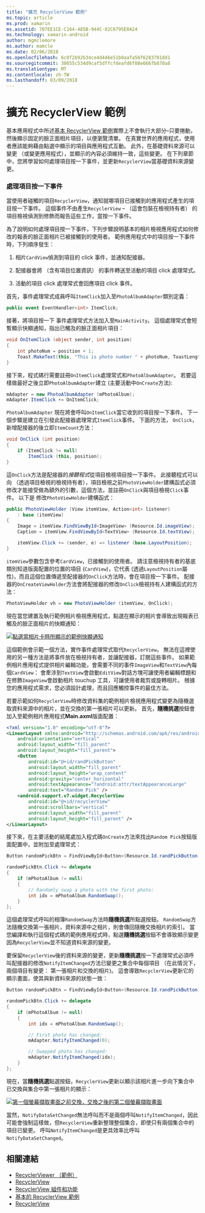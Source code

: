 ```yaml
---
title: "擴充 RecyclerView 範例"
ms.topic: article
ms.prod: xamarin
ms.assetid: 707EE1CE-C164-485B-944C-82C6795E8A24
ms.technology: xamarin-android
author: mgmclemore
ms.author: mamcle
ms.date: 02/06/2018
ms.openlocfilehash: 6c0f2b92b34ce4d446e51b0aafa56f6283701dd1
ms.sourcegitcommit: 30055c534d9caf5dffcfdeafd6f08e666fb870a8
ms.translationtype: MT
ms.contentlocale: zh-TW
ms.lasthandoff: 03/09/2018
---
```

# <a name="extending-the-recyclerview-example"></a>擴充 RecyclerView 範例


基本應用程式中所述[基本 RecyclerView 範例](~/android/user-interface/layouts/recycler-view/recyclerview-example.md)實際上不會執行大部分&ndash;只要捲動，然後顯示固定的臉正面相片項目，以便瀏覽清單。 在真實世界的應用程式，使用者應該能夠藉由點選中顯示的項目與應用程式互動。 此外，在基礎資料來源可以變更 （或變更應用程式），並顯示的內容必須維持一致，這些變更。 在下列章節中，您將學習如何處理項目按一下事件，並更新`RecyclerView`當基礎資料來源變更。


### <a name="handling-item-click-events"></a>處理項目按一下事件

當使用者碰觸的項目`RecyclerView`，通知就哪項目已接觸到的應用程式產生的項目按一下事件。 這個事件不由產生`RecyclerView` &ndash; （這會包裝在檢視持有者） 的項目檢視偵測到修飾而報告這些工作，當按一下事件。

為了說明如何處理項目按一下事件，下列步驟說明基本的相片檢視應用程式如何修改的報表的臉正面相片已被接觸到的使用者。 範例應用程式中的項目按一下事件時，下列順序發生：

1.  相片`CardView`偵測到項目的 click 事件，並通知配接器。

2.  配接器會將 （含有項目位置資訊） 的事件轉送至活動的項目 click 處理常式。

3.  活動的項目 click 處理常式會回應項目 click 事件。

首先，事件處理常式成員呼叫`ItemClick`加入至`PhotoAlbumAdapter`類別定義：

```csharp
public event EventHandler<int> ItemClick;
```

接著，將項目按一下 事件處理常式方法加入至`MainActivity`。
這個處理常式會短暫顯示快顯通知，指出已觸及的臉正面相片項目：

```csharp
void OnItemClick (object sender, int position)
{
    int photoNum = position + 1;
    Toast.MakeText(this, "This is photo number " + photoNum, ToastLength.Short).Show();
}

```

接下來，程式碼行需要註冊`OnItemClick`處理常式和`PhotoAlbumAdapter`。 若要這樣做最好之後立即`PhotoAlbumAdapter`建立 (主要活動中`OnCreate`方法):

```csharp
mAdapter = new PhotoAlbumAdapter (mPhotoAlbum);
mAdapter.ItemClick += OnItemClick;

```

`PhotoAlbumAdapter` 現在將會呼叫`OnItemClick`當它收到的項目按一下事件。 下一個步驟是建立在引發此配接器處理常式`ItemClick`事件。 下面的方法， `OnClick`，新增配接器的後立即`ItemCount`方法：

```csharp
void OnClick (int position)
{
    if (ItemClick != null)
        ItemClick (this, position);
}
```

這`OnClick`方法是配接器的*接聽程式*從項目檢視項目按一下事件。 此接聽程式可以向 （透過項目檢視的檢視持有者），項目檢視之前`PhotoViewHolder`建構函式必須修改才能接受做為額外的引數，這個方法，並註冊`OnClick`與項目檢視`Click`事件。
以下是 修改`PhotoViewHolder`建構函式：

```csharp
public PhotoViewHolder (View itemView, Action<int> listener)
    : base (itemView)
{
    Image = itemView.FindViewById<ImageView> (Resource.Id.imageView);
    Caption = itemView.FindViewById<TextView> (Resource.Id.textView);

    itemView.Click += (sender, e) => listener (base.LayoutPosition);
}

```

`itemView`參數包含參考`CardView`，已接觸到的使用者。 請注意檢視持有者的基底類別知道版面配置的位置的項目 (`CardView`)，它代表 (透過`LayoutPosition`屬性)，而且這個位置傳遞至配接器的`OnClick`方法時，會在項目按一下事件。 配接器的`OnCreateViewHolder`方法會將配接器的修改`OnClick`檢視持有人建構函式的方法：

```csharp
PhotoViewHolder vh = new PhotoViewHolder (itemView, OnClick);
```

現在當您建置及執行範例相片檢視應用程式，點選在顯示的相片會導致出現報表已觸及的臉正面相片的快顯通知：

[![點選當相片卡時所顯示的範例快顯通知](extending-the-example-images/01-photo-selected-sml.png)](extending-the-example-images/01-photo-selected.png#lightbox)

這個範例會示範一個方法，實作事件處理常式取代`RecyclerView`。 無法在這裡使用的另一種方法是將事件放在檢視持有者，並讓配接器，訂閱這些事件。 如果範例相片應用程式提供相片編輯功能，會需要不同的事件`ImageView`和`TextView`內每個`CardView`： 會牽涉到`TextView`會啟動`EditView`對話方塊可讓使用者編輯標題和在修飾`ImageView`會啟動相片 touchup 工具，可讓使用者裁剪或旋轉相片。 根據您的應用程式需求，您必須設計處理，而且回應觸控事件的最佳方法。

若要示範如何`RecyclerView`時修改資料集的範例相片檢視應用程式變更為隨機選取資料來源中的相片，並在交換的第一張相片可以更新。 首先，**隨機挑選**按鈕會加入至範例相片應用程式**Main.axml**版面配置：

```xml
<?xml version="1.0" encoding="utf-8"?>
<LinearLayout xmlns:android="http://schemas.android.com/apk/res/android"
    android:orientation="vertical"
    android:layout_width="fill_parent"
    android:layout_height="fill_parent">
    <Button
        android:id="@+id/randPickButton"
        android:layout_width="fill_parent"
        android:layout_height="wrap_content"
        android:gravity="center_horizontal"
        android:textAppearance="?android:attr/textAppearanceLarge"
        android:text="Random Pick" />
    <android.support.v7.widget.RecyclerView
        android:id="@+id/recyclerView"
        android:scrollbars="vertical"
        android:layout_width="fill_parent"
        android:layout_height="fill_parent" />
</LinearLayout>
```

接下來，在主要活動的結尾處加入程式碼`OnCreate`方法來找出`Random Pick`按鈕版面配置中，並附加至處理常式：

```csharp
Button randomPickBtn = FindViewById<Button>(Resource.Id.randPickButton);

randomPickBtn.Click += delegate
{
    if (mPhotoAlbum != null)
    {
        // Randomly swap a photo with the first photo:
        int idx = mPhotoAlbum.RandomSwap();
    }
};

```

這個處理常式呼叫的相簿`RandomSwap`方法時**隨機挑選**所點選按鈕。 `RandomSwap`方法隨機交換第一張相片，資料來源中之相片，則會傳回隨機交換相片的索引。 當您編譯和執行這個程式碼的範例應用程式時，點選**隨機挑選**按鈕不會導致顯示變更因為`RecyclerView`並不知道資料來源的變更。

要保留`RecyclerView`後的資料來源的變更，更新**隨機挑選**按一下處理常式必須呼叫配接器的修改`NotifyItemChanged`方法已變更之集合中每個項目 （在此情況下，兩個項目有變更： 第一張相片和交換的相片)。 這會導致`RecyclerView`更新它的顯示畫面，使其與新資料來源的狀態一致：

```csharp
Button randomPickBtn = FindViewById<Button>(Resource.Id.randPickButton);

randomPickBtn.Click += delegate
{
    if (mPhotoAlbum != null)
    {
        int idx = mPhotoAlbum.RandomSwap();

        // First photo has changed:
        mAdapter.NotifyItemChanged(0);

        // Swapped photo has changed:
        mAdapter.NotifyItemChanged(idx);
    }
};

```

現在，當**隨機挑選**點選按鈕，`RecyclerView`更新以顯示該相片進一步向下集合中已交換與集合中第一張相片的顯示：

[![第一個螢幕擷取畫面之前交換，交換之後的第二個螢幕擷取畫面](extending-the-example-images/02-random-pick-sml.png)](extending-the-example-images/02-random-pick.png#lightbox)

當然，`NotifyDataSetChanged`無法呼叫而不是兩個呼叫`NotifyItemChanged`，因此可能會強制這樣做，但`RecyclerView`重新整理整個集合，即使只有兩個集合中的項目已變更。 呼叫`NotifyItemChanged`是更具效率比呼叫`NotifyDataSetChanged`。


## <a name="related-links"></a>相關連結

- [RecyclerViewer （範例）](https://developer.xamarin.com/samples/monodroid/android5.0/RecyclerViewer)
- [RecyclerView](~/android/user-interface/layouts/recycler-view/index.md)
- [RecyclerView 組件和功能](~/android/user-interface/layouts/recycler-view/parts-and-functionality.md)
- [基本的 RecyclerView 範例](~/android/user-interface/layouts/recycler-view/recyclerview-example.md)
- [RecyclerView](https://developer.android.com/reference/android/support/v7/widget/RecyclerView.html)
